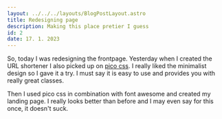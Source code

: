 ```yaml
---
layout: ../../../layouts/BlogPostLayout.astro
title: Redesigning page
description: Making this place pretier I guess
id: 2
date: 17. 1. 2023
---
```


So, today I was redesigning the frontpage. Yesterday when I created the URL shortener I also picked up on [pico css](https://picocss.com/). I really liked the minimalist design so I gave it a try. I must say it is easy to use and provides you with really great classes.

Then I used pico css in combination with font awesome and created my landing page. I really looks better than before and I may even say for this once, it doesn't suck.